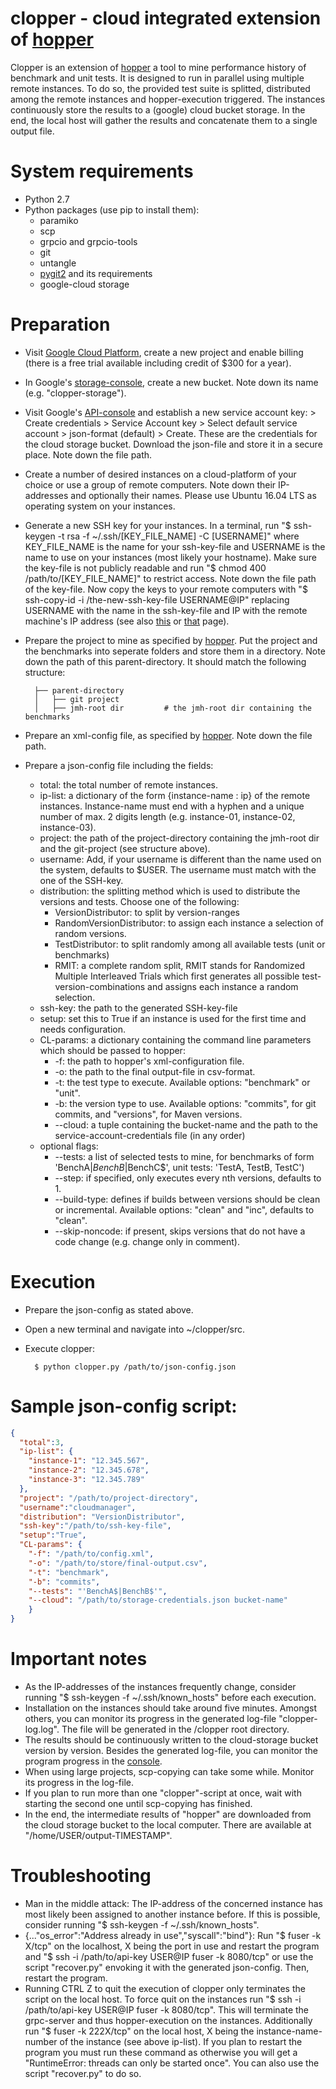 # clopper - cloud integrated extension of [hopper](https://github.com/sealuzh/hopper)
Clopper is an extension of [hopper](https://github.com/sealuzh/hopper) a tool to mine performance history of benchmark and unit tests. It is designed to run in parallel using multiple remote instances. To do so, the provided test suite is splitted, distributed among the remote instances and hopper-execution triggered. The instances continuously store the results to a (google) cloud bucket storage. In the end, the local host will gather the results and concatenate them to a single output file.

# System requirements
* Python 2.7
* Python packages (use pip to install them):
    * paramiko
	* scp
    * grpcio and grpcio-tools
    * git
    * untangle
    * [pygit2](http://www.pygit2.org/install.html) and its requirements
    * google-cloud storage

# Preparation
* Visit [Google Cloud Platform](https://console.cloud.google.com/project), create a new project and enable billing (there is a free trial available including credit of $300 for a year).
* In Google's [storage-console](https://console.cloud.google.com/storage/), create a new bucket. Note down its name (e.g. "clopper-storage").
* Visit Google's [API-console](https://console.cloud.google.com/apis/credentials) and establish a new service account key: > Create credentials > Service Account key > Select default service account > json-format (default) > Create. These are the credentials for the cloud storage bucket. Download the json-file and store it in a secure place. Note down the file path. 
* Create a number of desired instances on a cloud-platform of your choice or use a group of remote computers. Note down their IP-addresses and optionally their names. Please use Ubuntu 16.04 LTS as operating system on your instances.
* Generate a new SSH key for your instances. In a terminal, run "$ ssh-keygen -t rsa -f ~/.ssh/[KEY_FILE_NAME] -C [USERNAME]" where KEY_FILE_NAME is the name for your ssh-key-file and USERNAME is the name to use on your instances (most likely your hostname). Make sure the key-file is not publicly readable and run "$ chmod 400 /path/to/[KEY_FILE_NAME]" to restrict access. Note down the file path of the key-file. Now copy the keys to your remote computers with "$ ssh-copy-id -i /the-new-ssh-key-file USERNAME@IP" replacing USERNAME with the name in the ssh-key-file and IP with the remote machine's IP address (see also [this](https://askubuntu.com/questions/4830/easiest-way-to-copy-ssh-keys-to-another-machine/4833#4833) or [that](https://www.digitalocean.com/community/tutorials/how-to-set-up-ssh-keys--2) page).
* Prepare the project to mine as specified by [hopper](https://github.com/sealuzh/hopper). Put the project and the benchmarks into seperate folders and store them in a directory. Note down the path of this parent-directory. It should match the following structure:


        ├── parent-directory            
        │   ├── git project          
        │   ├── jmh-root dir         # the jmh-root dir containing the benchmarks  


* Prepare an xml-config file, as specified by [hopper](https://github.com/sealuzh/hopper). Note down the file path.
* Prepare a json-config file including the fields:
    * total: the total number of remote instances.
    * ip-list: a dictionary of the form {instance-name : ip} of the remote instances. Instance-name must end with a hyphen and a unique number of max. 2 digits length (e.g. instance-01, instance-02, instance-03).
    * project: the path of the project-directory containing the jmh-root dir and the git-project (see structure above).
    * username: Add, if your username is different than the name used on the system, defaults to $USER. The username must match with the one of the SSH-key.
    * distribution: the splitting method which is used to distribute the versions and tests. Choose one of the following:
        * VersionDistributor: to split by version-ranges
        * RandomVersionDistributor: to assign each instance a selection of random versions.
        * TestDistributor: to split randomly among all available tests (unit or benchmarks)
        * RMIT: a complete random split, RMIT stands for Randomized Multiple Interleaved Trials which first generates all possible test-version-combinations and assigns each instance a random selection.
    * ssh-key: the path to the generated SSH-key-file
    * setup: set this to True if an instance is used for the first time and needs configuration.
    * CL-params: a dictionary containing the command line parameters which should be passed to hopper:
        * -f: the path to hopper's xml-configuration file.
        * -o: the path to the final output-file in csv-format.
        * -t: the test type to execute. Available options: "benchmark" or "unit".
        * -b: the version type to use. Available options: "commits", for git commits, and "versions", for Maven versions.
        * --cloud: a tuple containing the bucket-name and the path to the service-account-credentials file (in any order)
    * optional flags:
        * --tests: a list of selected tests to mine, for benchmarks of form 'BenchA$|BenchB$|BenchC$', unit tests: 'TestA, TestB, TestC')
        * --step: if specified, only executes every nth versions, defaults to 1.
        * --build-type: defines if builds between versions should be clean or incremental. Available options: "clean" and "inc", defaults to "clean".
        * --skip-noncode: if present, skips versions that do not have a code change (e.g. change only in comment).
# Execution
* Prepare the json-config as stated above.
* Open a new terminal and navigate into ~/clopper/src.
* Execute clopper:


        $ python clopper.py /path/to/json-config.json
        

# Sample json-config script:    
```json
{
  "total":3,
  "ip-list": {
    "instance-1": "12.345.567",
    "instance-2": "12.345.678",
    "instance-3": "12.345.789"
  },
  "project": "/path/to/project-directory",
  "username":"cloudmanager",
  "distribution": "VersionDistributor",
  "ssh-key":"/path/to/ssh-key-file",
  "setup":"True",
  "CL-params": {
    "-f": "/path/to/config.xml",
    "-o": "/path/to/store/final-output.csv",
    "-t": "benchmark",
    "-b": "commits",
    "--tests": "'BenchA$|BenchB$'",
    "--cloud": "/path/to/storage-credentials.json bucket-name"
    }
}
```

# Important notes
* As the IP-addresses of the instances frequently change, consider running "$ ssh-keygen -f ~/.ssh/known_hosts" before each execution.
* Installation on the instances should take around five minutes. Amongst others, you can monitor its progress in the generated log-file "clopper-log.log". The file will be generated in the /clopper root directory.
* The results should be continuously written to the cloud-storage bucket version by version. Besides the generated log-file, you can monitor the program progress in the [console](https://console.cloud.google.com/storage). 
* When using large projects, scp-copying can take some while. Monitor its progress in the log-file. 
* If you plan to run more than one "clopper"-script at once, wait with starting the second one until scp-copying has finished. 
* In the end, the intermediate results of "hopper" are downloaded from the cloud storage bucket to the local computer. There are available at "/home/USER/output-TIMESTAMP". 

# Troubleshooting
* Man in the middle attack: The IP-address of the concerned instance has most likely been assigned to another instance before. If this is possible, consider running "$ ssh-keygen -f ~/.ssh/known_hosts".
* {..."os_error":"Address already in use","syscall":"bind"}: Run "$ fuser -k X/tcp" on the localhost, X being the port in use and restart the program and "$ ssh -i /path/to/api-key USER@IP fuser -k 8080/tcp" or use the script "recover.py" envoking it with the generated json-config. Then, restart the program.
* Running CTRL Z to quit the execution of clopper only terminates the script on the local host. To force quit on the instances run "$ ssh -i /path/to/api-key USER@IP fuser -k 8080/tcp". This will terminate the grpc-server and thus hopper-execution on the instances. Additionally run "$ fuser -k 222X/tcp" on the local host, X being the instance-name-number of the instance (see above ip-list).
If you plan to restart the program you must run these command as otherwise you will get a "RuntimeError: threads can only be started once". You can also use the script "recover.py" to do so.

